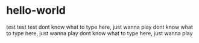 # hello-world
test test test
dont know what to type here, just wanna play
dont know what to type here, just wanna play
dont know what to type here, just wanna play
